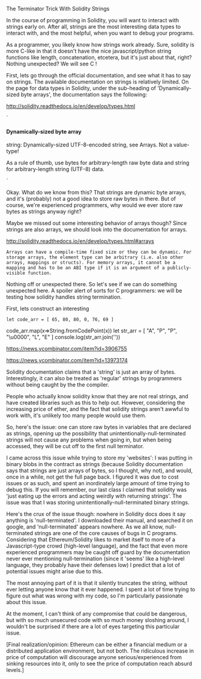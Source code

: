 

The Terminator Trick With Solidity Strings


In the course of programming in Solidity, you will want to interact with strings early on. After all, strings are the most interesting data types to interact with, and the most helpful, when you want to debug your programs.

As a programmer, you likely know how strings work already. Sure, solidity is more C-like in that it doesn't have the nice javascript/python string functions like length, concatenation, etcetera, but it's just about that, right? Nothing unexpected? We will see C !

First, lets go through the official documentation, and see what it has to say on strings. The available documentation on strings is relatively limited. On the page for data types in Solidity, under the sub-heading of 'Dynamically-sized byte arrays', the documentation says the following:

http://solidity.readthedocs.io/en/develop/types.html

`
#### Dynamically-sized byte array
string:
    Dynamically-sized UTF-8-encoded string, see Arrays. Not a value-type!

As a rule of thumb, use bytes for arbitrary-length raw byte data and string for arbitrary-length string (UTF-8) data.

`

Okay. What do we know from this? That strings are dynamic byte arrays, and it's (probably) not a good idea to store raw bytes in there. But of course, we're experienced programmers, why would we ever store raw bytes as strings anyway right?

Maybe we missed out some interesting behavior of arrays though? Since strings are also arrays, we should look into the documentation for arrays.

http://solidity.readthedocs.io/en/develop/types.html#arrays

`
Arrays can have a compile-time fixed size or they can be dynamic. For storage arrays, the element type can be arbitrary (i.e. also other arrays, mappings or structs). For memory arrays, it cannot be a mapping and has to be an ABI type if it is an argument of a publicly-visible function.
`

Nothing off or unexpected there. So let's see if we can do something unexpected here. A spoiler alert of sorts for C programmers: we will be testing how solidity handles string termination.

First, lets construct an interesting 








`
let code_arr = [ 65, 80, 80, 0, 76, 69 ]
`

code_arr.map(x=>String.fromCodePoint(x))
let str_arr = [ "A", "P", "P", "\u0000", "L", "E" ]
console.log(str_arr.join(''))

https://news.ycombinator.com/item?id=3906755


https://news.ycombinator.com/item?id=13973174



Solidity documentation claims that a 'string' is just an array of bytes. Interestingly, it can also be treated as 'regular' strings by programmers without being caught by the the compiler.

People who actually know solidity know that they are not real strings, and have created libraries such as this to help out. However, considering the increasing price of ether, and the fact that solidity strings aren't awwful to work with, it's unlikely too many people would use them.

So, here's the issue: one can store raw bytes in variables that are declared as strings, opening up the possibility that unintentionally-null-terminated strings will not cause any problems when going in, but when being accessed, they will be cut off to the first null terminator.

I came across this issue while trying to store my 'websites': I was putting in binary blobs in the contract as strings (because Solidity documentation says that strings are just arrays of bytes, so I thought, why not), and would, once in a while, not get the full page back. I figured it was due to cost issues or as such, and spent an inordinately large amount of time trying to debug this. If you will remember, our last class I claimed that solidity was 'just eating up the errors and acting weirdly with returning strings'. The issue was that I was storing unintentionally-null-terminated binary strings.

Here's the crux of the issue though: nowhere in Solidity docs does it say anything is 'null-terminated'. I downloaded their manual, and searched it on google, and 'null-terminated' appears nowhere. As we all know, null-terminated strings are one of the core causes of bugs in C programs. Considering that Ethereum/Solidity likes to market itself to more of a Javascript-type crowd (high-level language), and the fact that even more experienced programmers may be caught off guard by the documentation never ever mentioning null-termination (since it 'seems' like a high-level language, they probably have their defenses low) I predict that a lot of potential issues might arise due to this.

The most annoying part of it is that it silently truncates the string, without ever letting anyone know that it ever happened. I spent a lot of time trying to figure out what was wrong with my code, so I'm particularly passionate about this issue.

At the moment, I can't think of any compromise that could be dangerous, but with so much unsecured code with so much money sloshing around, I wouldn't be surprised if there are a lot of eyes targeting this particular issue.

[Final realization/opinion: Ethereum can be either a financial medium or a distributed application environment, but not both. The ridiculous increase in price of computation will discourage anyone serious/experienced from sinking resources into it, only to see the price of computation reach absurd levels.]
